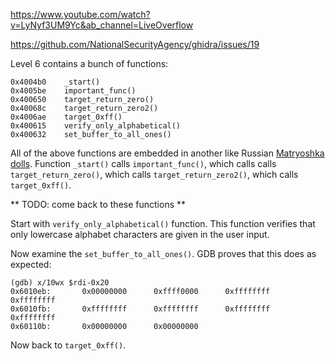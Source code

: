 
https://www.youtube.com/watch?v=LyNyf3UM9Yc&ab_channel=LiveOverflow

https://github.com/NationalSecurityAgency/ghidra/issues/19

Level 6 contains a bunch of functions:
```
0x4004b0    _start()
0x4005be    important_func()
0x400650    target_return_zero()
0x40068c    target_return_zero2()
0x4006ae    target_0xff()
0x400615    verify_only_alphabetical()
0x400632    set_buffer_to_all_ones()
```

All of the above functions are embedded in another like Russian
[Matryoshka dolls](https://en.wikipedia.org/wiki/Matryoshka_doll). Function `_start()` calls `important_func()`, which calls calls `target_return_zero()`, which calls `target_return_zero2()`, which calls `target_0xff()`.

** TODO: come back to these functions **

Start with `verify_only_alphabetical()` function. This function verifies that only lowercase alphabet characters are given in the user input. 

Now examine the `set_buffer_to_all_ones()`. GDB proves that this does as expected:
```
(gdb) x/10wx $rdi-0x20
0x6010eb:       0x00000000      0xffff0000      0xffffffff      0xffffffff
0x6010fb:       0xffffffff      0xffffffff      0xffffffff      0xffffffff
0x60110b:       0x00000000      0x00000000
```

Now back to `target_0xff()`.